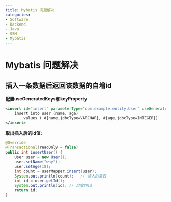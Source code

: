 ```yaml
---
title: Mybatis 问题解决
categories:
- Software
- Backend
- Java
- SSM
- Mybatis
---
```

# Mybatis 问题解决

## 插入一条数据后返回该数据的自增id

**配置useGeneratedKeys和keyProperty**

```xml
<insert id="insert" parameterType="com.example.entity.User" useGeneratedKeys="true" keyProperty="id">
    insert into user (name, age)
        values ( #{name,jdbcType=VARCHAR}, #{age,jdbcType=INTEGER})
</insert>
```

**取出插入后的id值:**

```java
@Override
@Transactional(readOnly = false)
public int insertUser() {
    User user = new User();
    user.setName("why");
    user.setAge(18);
    int count = userMapper.insert(user);
    System.out.println(count);   // 插入的条数
    int id = user.getId();
    System.out.println(id); // 自增的id
    return id;
}
```